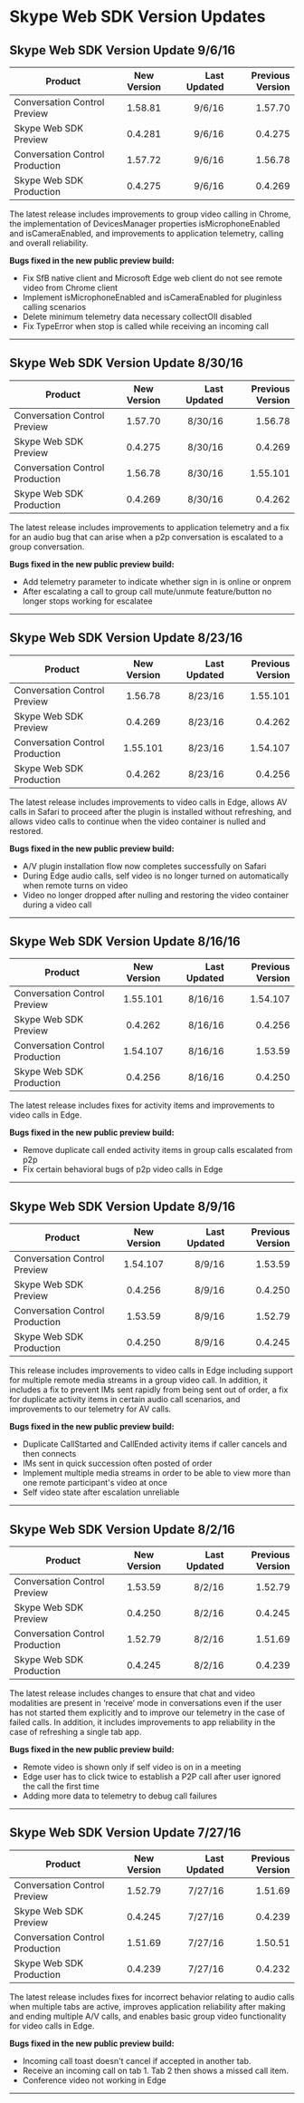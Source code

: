 # Skype Web SDK Version Updates

## Skype Web SDK Version Update 9/6/16

| Product        | New Version           | Last Updated  |Previous Version
| ------------- |:-------------:| -----:|----------:|
| Conversation Control Preview     | 1.58.81 | 9/6/16 |1.57.70
| Skype Web SDK Preview    | 0.4.281      |  9/6/16| 0.4.275
| Conversation Control Production | 1.57.72    |   9/6/16|1.56.78
| Skype Web SDK Production| 0.4.275 |  9/6/16 |  0.4.269  |

The latest release includes improvements to group video calling in Chrome, the implementation of DevicesManager properties isMicrophoneEnabled and isCameraEnabled, and improvements to application telemetry, calling and overall reliability.

**Bugs fixed in the new public preview build:**

- Fix SfB native client and Microsoft Edge web client do not see remote video from Chrome client
- Implement isMicrophoneEnabled and isCameraEnabled for pluginless calling scenarios
- Delete minimum telemetry data necessary collectOII disabled
- Fix TypeError when stop is called while receiving an incoming call

---
## Skype Web SDK Version Update 8/30/16

| Product        | New Version           | Last Updated  |Previous Version
| ------------- |:-------------:| -----:|----------:|
| Conversation Control Preview     | 1.57.70 | 8/30/16 |1.56.78
| Skype Web SDK Preview    | 0.4.275      |  8/30/16| 0.4.269
| Conversation Control Production | 1.56.78    |   8/30/16|1.55.101
| Skype Web SDK Production| 0.4.269 |  8/30/16 |  0.4.262  |

The latest release includes improvements to application telemetry and a fix for an audio bug that can arise when a p2p conversation is escalated to a group conversation.

**Bugs fixed in the new public preview build:**

- Add telemetry parameter to indicate whether sign in is online or onprem
- After escalating a call to group call mute/unmute feature/button no longer stops working for escalatee

---
## Skype Web SDK Version Update 8/23/16

| Product        | New Version           | Last Updated  |Previous Version
| ------------- |:-------------:| -----:|----------:|
| Conversation Control Preview     | 1.56.78 | 8/23/16 |1.55.101
| Skype Web SDK Preview    | 0.4.269      |  8/23/16| 0.4.262
| Conversation Control Production | 1.55.101    |   8/23/16|1.54.107
| Skype Web SDK Production| 0.4.262 |  8/23/16 |  0.4.256 |

The latest release includes improvements to video calls in Edge, allows AV calls in Safari to proceed after the plugin is installed without refreshing, and allows video calls to continue when the video container is nulled and restored.

**Bugs fixed in the new public preview build:**

- A/V plugin installation flow now completes successfully on Safari
- During Edge audio calls, self video is no longer turned on automatically when remote turns on video
- Video no longer dropped after nulling and restoring the video container during a video call

---
## Skype Web SDK Version Update 8/16/16

| Product        | New Version           | Last Updated  |Previous Version
| ------------- |:-------------:| -----:|----------:|
| Conversation Control Preview     | 1.55.101 | 8/16/16 |1.54.107
| Skype Web SDK Preview    | 0.4.262      |  8/16/16|0.4.256
| Conversation Control Production | 1.54.107     |   8/16/16|1.53.59
| Skype Web SDK Production| 0.4.256 |  8/16/16 |  0.4.250 |

The latest release includes fixes for activity items and improvements to video calls in Edge.

**Bugs fixed in the new public preview build:**

- Remove duplicate call ended activity items in group calls escalated from p2p
- Fix certain behavioral bugs of p2p video calls in Edge

---
## Skype Web SDK Version Update 8/9/16

| Product        | New Version           | Last Updated  |Previous Version
| ------------- |:-------------:| -----:|----------:|
| Conversation Control Preview     | 1.54.107 | 8/9/16 |1.53.59
| Skype Web SDK Preview    | 0.4.256      |  8/9/16|0.4.250
| Conversation Control Production | 1.53.59     |   8/9/16|1.52.79
| Skype Web SDK Production| 0.4.250 |  8/9/16 |  0.4.245 |

This release includes improvements to video calls in Edge including support for multiple remote media streams in a group video call. In addition, it includes a fix to prevent IMs sent rapidly from being sent out of order, a fix for duplicate activity items in certain audio call scenarios, and improvements to our telemetry for AV calls.

**Bugs fixed in the new public preview build:**

-  Duplicate CallStarted and CallEnded activity items if caller cancels and then connects
-  IMs sent in quick succession often posted of order
-  Implement multiple media streams in order to be able to view more than one remote participant's video at once
-  Self video state after escalation unreliable

---
## Skype Web SDK Version Update 8/2/16

| Product        | New Version           | Last Updated  |Previous Version
| ------------- |:-------------:| -----:|----------:|
| Conversation Control Preview     | 1.53.59 | 8/2/16 |1.52.79
| Skype Web SDK Preview    | 0.4.250      |  8/2/16|0.4.245
| Conversation Control Production | 1.52.79     |   8/2/16|1.51.69
| Skype Web SDK Production| 0.4.245 |  8/2/16 |  0.4.239 |

The latest release includes changes to ensure that chat and video modalities are present in ‘receive’ mode in conversations even if the user has not started them explicitly and to improve our telemetry in the case of failed calls. In addition, it includes improvements to app reliability in the case of refreshing a single tab app.

**Bugs fixed in the new public preview build:**

-  Remote video is shown only if self video is on in a meeting
-  Edge user has to click twice to establish a P2P call after user ignored the call the first time
-  Adding more data to telemetry to debug call failures

---
## Skype Web SDK Version Update 7/27/16

| Product        | New Version           | Last Updated  |Previous Version
| ------------- |:-------------:| -----:|----------:|
| Conversation Control Preview     | 1.52.79 | 7/27/16 |1.51.69
| Skype Web SDK Preview    | 0.4.245      |  7/27/16|0.4.239
| Conversation Control Production | 1.51.69     |   7/27/16|1.50.51
| Skype Web SDK Production| 0.4.239 |  7/27/16 |  0.4.232 |

The latest release includes fixes for incorrect behavior relating to audio calls when multiple tabs are active, improves application reliability 
after making and ending multiple A/V calls, and enables basic group video functionality for video calls in Edge.

**Bugs fixed in the new public preview build:**
 
-  Incoming call toast doesn't cancel if accepted in another tab.
-  Receive an incoming call on tab 1. Tab 2 then shows a missed call item.
-  Conference video not working in Edge
 
---